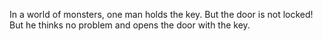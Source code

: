 In a world of monsters, one man holds the key. But the door is not locked!
But he thinks no problem and opens the door with the key. 
